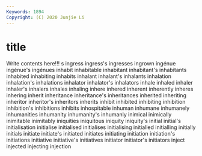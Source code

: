 ```yaml
---
Keywords: 1894
Copyright: (C) 2020 Junjie Li
---
```


# title

Write contents here!!!
s 
ingress 
ingress's 
ingresses
ingrown 
ingénue 
ingénue's 
ingénues 
inhabit 
inhabitable 
inhabitant 
inhabitant's 
inhabitants 
inhabited
inhabiting 
inhabits 
inhalant 
inhalant's 
inhalants 
inhalation 
inhalation's 
inhalations 
inhalator 
inhalator's
inhalators 
inhale 
inhaled 
inhaler 
inhaler's 
inhalers 
inhales 
inhaling 
inhere 
inhered
inherent 
inherently 
inheres 
inhering 
inherit 
inheritance 
inheritance's 
inheritances 
inherited 
inheriting
inheritor 
inheritor's 
inheritors 
inherits 
inhibit 
inhibited 
inhibiting 
inhibition 
inhibition's 
inhibitions
inhibits 
inhospitable 
inhuman 
inhumane 
inhumanely 
inhumanities 
inhumanity 
inhumanity's 
inhumanly 
inimical
inimically 
inimitable 
inimitably 
iniquities 
iniquitous 
iniquity 
iniquity's 
initial 
initial's 
initialisation
initialise 
initialised 
initialises 
initialising 
initialled 
initialling 
initially 
initials 
initiate 
initiate's
initiated 
initiates 
initiating 
initiation 
initiation's 
initiations 
initiative 
initiative's 
initiatives 
initiator
initiator's 
initiators 
inject 
injected 
injecting 
injection 
